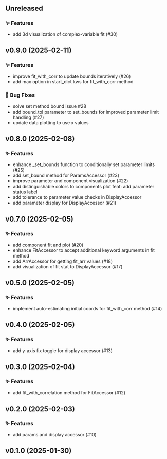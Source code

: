 ## Unreleased

### ✨ Features

- add 3d visualization of complex-variable fit (#30)

## v0.9.0 (2025-02-11)

### ✨ Features

- improve fit_with_corr to update bounds iteratively (#26)
- add max option in start_dict kws for fit_with_corr method

### 🐞 Bug Fixes

- solve set method bound issue #28
- add bound_tol parameter to set_bounds for improved parameter limit handling (#27)
- update data plotting to use x values

## v0.8.0 (2025-02-08)

### ✨ Features

- enhance _set_bounds function to conditionally set parameter limits (#25)
- add set_bound method for ParamsAccessor (#23)
- improve parameter and component visualization (#22)
- add distinguishable colors to components plot
feat: add parameter status label
- add tolerance to parameter value checks in DisplayAccessor
- add parameter display for DisplayAccessor (#21)

## v0.7.0 (2025-02-05)

### ✨ Features

- add component fit and plot (#20)
- enhance FitAccessor to accept additional keyword arguments in fit method
- add ArrAccessor for getting fit_arr values (#18)
- add visualization of fit stat to DisplayAccessor (#17)

## v0.5.0 (2025-02-05)

### ✨ Features

- implement auto-estimating initial coords for fit_with_corr method (#14)

## v0.4.0 (2025-02-05)

### ✨ Features

- add y-axis fix toggle for display accessor  (#13)

## v0.3.0 (2025-02-04)

### ✨ Features

- add fit_with_correlation method for FitAccessor (#12)

## v0.2.0 (2025-02-03)

### ✨ Features

- add params and display accessor (#10)

## v0.1.0 (2025-01-30)
